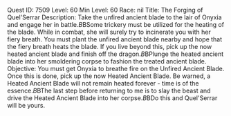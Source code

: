 Quest ID: 7509
Level: 60
Min Level: 60
Race: nil
Title: The Forging of Quel'Serrar
Description: Take the unfired ancient blade to the lair of Onyxia and engage her in battle.$B$BSome trickery must be utilized for the heating of the blade. While in combat, she will surely try to incinerate you with her fiery breath. You must plant the unfired ancient blade nearby and hope that the fiery breath heats the blade. If you live beyond this, pick up the now heated ancient blade and finish off the dragon.$B$BPlunge the heated ancient blade into her smoldering corpse to fashion the treated ancient blade.
Objective: You must get Onyxia to breathe fire on the Unfired Ancient Blade. Once this is done, pick up the now Heated Ancient Blade. Be warned, a Heated Ancient Blade will not remain heated forever - time is of the essence.$B$BThe last step before returning to me is to slay the beast and drive the Heated Ancient Blade into her corpse.$B$BDo this and Quel'Serrar will be yours.
